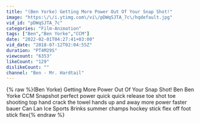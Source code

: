 ```yaml
---
title: "(Ben Yorke) Getting More Power Out Of Your Snap Shot!"
image: "https:\/\/i.ytimg.com\/vi\/pDWqSJTA_7c\/hqdefault.jpg"
vid_id: "pDWqSJTA_7c"
categories: "Film-Animation"
tags: ["Ben","Ben Yorke","CCM"]
date: "2022-02-01T04:27:41+03:00"
vid_date: "2018-07-12T02:04:55Z"
duration: "PT4M29S"
viewcount: "6353"
likeCount: "129"
dislikeCount: ""
channel: "Ben - Mr. Hardtail"
---
```

{% raw %}(Ben Yorke) Getting More Power Out Of Your Snap Shot! Ben Ben Yorke CCM Snapshot perfect power quick quick release toe shot toe shooting top hand crack the towel hands up and away more power faster bauer Can Lan Ice Sports 8rinks summer champs hockey stick flex off foot stick flex{% endraw %}
